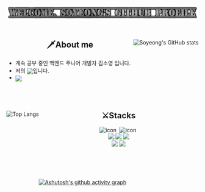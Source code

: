 <br>

![logo](Github_logo.png)
<br><br>

<div>
    <img align = "right" height = "170px" src="https://github-readme-stats.vercel.app/api?username=twingtwing&show_icons=true&theme=apprentice" title = "Soyeong's GitHub stats"/>
    <h2 align = "middle"> 🗡️About me </h2> 
<!-- about me -->

- 계속 공부 중인 백엔드 주니어 개발자 김소영 입니다.
- 저의 [<img align="absmiddle" src="https://img.shields.io/badge/Portfolio-black?style=flat&logoColor=white&"/>](https://twingtwing.notion.site/dc12f0951b0b4ec2a6c38c839516fa41)입니다.
- <a href = "https://solved.ac/qazxc753"><img align="absmiddle" src="http://mazassumnida.wtf/api/mini/generate_badge?boj=qazxc753"/></a>
</div>
<br><br>

<div>
    <img align = "left"  height = "180px"src="https://github-readme-stats.vercel.app/api/top-langs/?username=twingtwing&layout=compact&theme=apprentice" title = "Top Langs"/>
    <div> 
        <!-- Stacks -->
        <h2 align = "middle"> ⚔️Stacks </h2>
        <div align = "middle"> 
            <!--Language-->
            <img src="https://techstack-generator.vercel.app/java-icon.svg" alt="icon" width="35" height="35" />&nbsp
            <img src="https://techstack-generator.vercel.app/js-icon.svg" alt="icon" width="35" height="35" />&nbsp
            <br>
            <img src="https://img.shields.io/badge/jquery-0769AD?style=flat&logo=jquery&logoColor=white"
            <br> 
            <!--Frame Work-->
            <img src="https://img.shields.io/badge/Spring-white?style=flat&logo=Spring&logoColor=6DB33F"/></code>
            <img src="https://img.shields.io/badge/Spring Boot-6DB33F?style=flat&logo=Spring Boot&logoColor=white"/>
            <br> 
            <!--SQL-->
            <img src="https://img.shields.io/badge/oracle-F80000?style=flat&logo=oracle&logoColor=white">
            <img src="https://img.shields.io/badge/SQL Server-CC2927?style=flat&logo=Microsoft SQL Server&logoColor=white">
        </div>
    </div>

</div>
<br><br>
<br><br>

[![Ashutosh's github activity graph](https://github-readme-activity-graph.cyclic.app/graph?username=twingtwing&theme=high-contrast)](https://github.com/ashutosh00710/github-readme-activity-graph)

